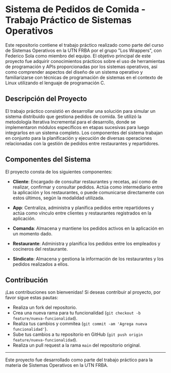 # Sistema de Pedidos de Comida - Trabajo Práctico de Sistemas Operativos

Este repositorio contiene el trabajo práctico realizado como parte del curso de Sistemas Operativos en la UTN FRBA por el grupo "Los Wrappers", con Federico Sola como miembro del equipo. El objetivo principal de este proyecto fue adquirir conocimientos prácticos sobre el uso de herramientas de programación y APIs proporcionadas por los sistemas operativos, así como comprender aspectos del diseño de un sistema operativo y familiarizarse con técnicas de programación de sistemas en el contexto de Linux utilizando el lenguaje de programación C.

## Descripción del Proyecto

El trabajo práctico consistió en desarrollar una solución para simular un sistema distribuido que gestiona pedidos de comida. Se utilizó la metodología Iterativa Incremental para el desarrollo, donde se implementaron módulos específicos en etapas sucesivas para luego integrarlos en un sistema completo. Los componentes del sistema trabajan en conjunto para la planificación y ejecución de diversas operaciones relacionadas con la gestión de pedidos entre restaurantes y repartidores.

## Componentes del Sistema

El proyecto consta de los siguientes componentes:

- **Cliente**: Encargado de consultar restaurantes y recetas, así como de realizar, confirmar y consultar pedidos. Actúa como intermediario entre la aplicación y los restaurantes, o puede comunicarse directamente con estos últimos, según la modalidad utilizada.

- **App**: Centraliza, administra y planifica pedidos entre repartidores y actúa como vínculo entre clientes y restaurantes registrados en la aplicación.

- **Comanda**: Almacena y mantiene los pedidos activos en la aplicación en un momento dado.

- **Restaurante**: Administra y planifica los pedidos entre los empleados y cocineros del restaurante.

- **Sindicato**: Almacena y gestiona la información de los restaurantes y los pedidos realizados a ellos.

## Contribución

¡Las contribuciones son bienvenidas! Si deseas contribuir al proyecto, por favor sigue estas pautas:
- Realiza un fork del repositorio.
- Crea una nueva rama para tu funcionalidad (`git checkout -b feature/nueva-funcionalidad`).
- Realiza tus cambios y commitea (`git commit -am 'Agrega nueva funcionalidad'`).
- Sube tus cambios a tu repositorio en GitHub (`git push origin feature/nueva-funcionalidad`).
- Realiza un pull request a la rama `main` del repositorio original.

---
Este proyecto fue desarrollado como parte del trabajo práctico para la materia de Sistemas Operativos en la UTN FRBA.
